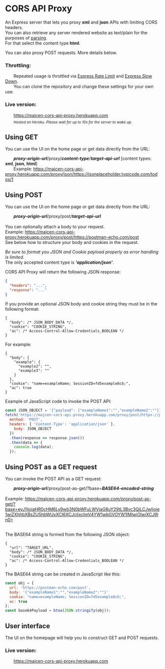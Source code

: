 # CORS API Proxy

An Express server that lets you proxy **xml** and **json** APIs with limiting CORS headers.<br/>
You can also retrieve any server rendered website as text/plain for the purposes of [parsing](https://developer.mozilla.org/en-US/docs/Web/API/DOMParser).<br/>
For that select the content type **html**.

You can also proxy POST requests. More details below.

### Throttling:
&nbsp;&nbsp;&nbsp;&nbsp;&nbsp;&nbsp; Repeated usage is throttled via [Express Rate Limit](https://www.npmjs.com/package/express-rate-limit) and [Express Slow Down](https://www.npmjs.com/package/express-slow-down).<br/>
&nbsp;&nbsp;&nbsp;&nbsp;&nbsp;&nbsp; You can clone the repository and change these settings for your own use.

### Live version:
&nbsp;&nbsp;&nbsp;&nbsp;&nbsp;&nbsp; https://majcen-cors-api-proxy.herokuapp.com <br/>
&nbsp;&nbsp;&nbsp;&nbsp;&nbsp;&nbsp; <sub>*Hosted on Heroku. Please wait for up to 10s for the server to wake up.*</sup>


## Using GET

You can use the UI on the home page or get data directly from the URL:

&nbsp;&nbsp;&nbsp;&nbsp;&nbsp;&nbsp; ***proxy-origin-url***/proxy/***content-type***/***target-api-url***  [content types: **xml**, **json**, **html**]<br/>
&nbsp;&nbsp;&nbsp;&nbsp;&nbsp;&nbsp; Example: https://majcen-cors-api-proxy.herokuapp.com/proxy/json/https://jsonplaceholder.typicode.com/todos/1

## Using POST

You can use the UI on the home page or get data directly from the URL:

&nbsp;&nbsp;&nbsp;&nbsp;&nbsp;&nbsp; ***proxy-origin-url***/proxy/post/***target-api-url*** <br/><br/>
You can optionally attach a body to your request.<br/>
Example: https://majcen-cors-api-proxy.herokuapp.com/proxy/post/https://postman-echo.com/post <br/>
See below how to structure your body and cookies in the request.<br/>

*Be sure to format you JSON and Cookie payload properly as error handling is limited.*<br/>
The only accepted content type is ***'application/json'***.<br/>

CORS API Proxy will return the following JSON response:

```JSON
{
  "headers": "...",
  "response": "..."
}
```

If you provide an optional JSON body and cookie string they must be in the following format:

```JSONC
{
  "body": /* JSON_BODY_DATA */,
  "cookie": "COOKIE_STRING",
  "ac": /* Access-Control-Allow-Credentials_BOOLEAN */
}
```
For example:

```JSONC
{
  "body": {
    "example": {
      "example2": "",
      "example3": ""
    }
  },
  "cookie": "name=exampleName; SessionID=fd5example8cb;",
  "ac": true
}
```
Example of JavaScript code to invoke the POST API:
```Javascript
const JSON_OBJECT = '{"payload": {"exampleName1":"","exampleName2":""}}';
fetch('https://majcen-cors-api-proxy.herokuapp.com/proxy/post/https://postman-echo.com/post', {
  method: 'POST',
  headers: { 'Content-Type': 'application/json' },
    body: JSON_OBJECT
  })
  .then(response => response.json())
  .then(data => {
    console.log(data);
  });
```
## Using POST as a GET request
You can invoke the POST API as a GET request:

&nbsp;&nbsp;&nbsp;&nbsp;&nbsp;&nbsp; ***proxy-origin-url***/proxy/post-as-get/?base=***BASE64-encoded-string*** <br/><br/>
Example: https://majcen-cors-api-proxy.herokuapp.com/proxy/post-as-get/?base=eyJ1IjoiaHR0cHM6Ly9wb3N0bWFuLWVjaG8uY29tL3Bvc3QiLCJwIjoie1wiZXhhbXBsZU5hbWUxXCI6XCJcIixcImV4YW1wbGVOYW1lMlwiOlwiXCJ9In0=

<br/>The BASE64 string is formed from the following JSON object:

```JSONC
{
  "url": "TARGET_URL",
  "body": /* JSON_BODY_DATA */,
  "cookie": "COOKIE_STRING",
  "ac": /* Access-Control-Allow-Credentials_BOOLEAN */
}
```
The BASE64 string can be created in JavaScript like this:
```Javascript
const obj = {
  url: 'https://postman-echo.com/post',
  body: '{"exampleName1":"","exampleName2":""}'
  cookie: "name=exampleName; SessionID=fd5example8cb;", 
  ac: true
};
const base64Payload = btoa(JSON.stringify(obj));
```

## User interface

The UI on the homepage will help you to construct GET and POST requests.

### Live version:
&nbsp;&nbsp;&nbsp;&nbsp;&nbsp;&nbsp; https://majcen-cors-api-proxy.herokuapp.com <br/>